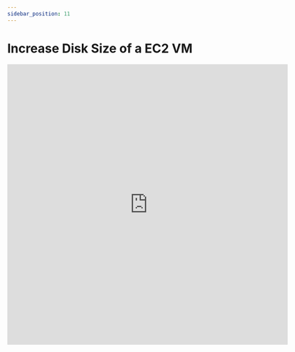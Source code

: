 ```yaml
---
sidebar_position: 11
---
```


# Increase Disk Size of a EC2 VM

<iframe src="https://scribehow.com/embed/Increase_EC2_Disk_Size__90SDN1cwSl-dWj4foUV2EQ" width="640" height="640" allowfullscreen frameborder="0"></iframe>
